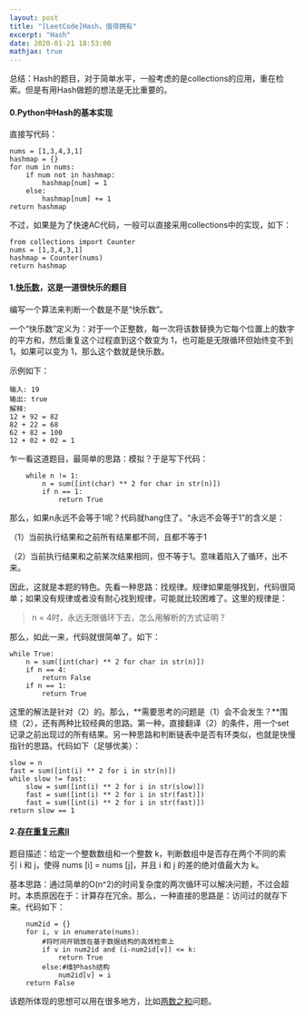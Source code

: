 ```yaml
---
layout: post
title: "[LeetCode]Hash，值得拥有"
excerpt: "Hash"
date: 2020-01-21 18:53:00
mathjax: true
---
```


总结：Hash的题目，对于简单水平，一般考虑的是collections的应用，重在检索。但是有用Hash做题的想法是无比重要的。

#### 0.Python中Hash的基本实现

直接写代码：

```
nums = [1,3,4,3,1]
hashmap = {}
for num in nums:
	if num not in hashmap:
		hashmap[num] = 1
	else:
		hashmap[num] += 1
return hashmap
```
不过，如果是为了快速AC代码，一般可以直接采用collections中的实现，如下：

```
from collections import Counter
nums = [1,3,4,3,1]
hashmap = Counter(nums)
return hashmap
```

#### 1.[快乐数](https://leetcode-cn.com/problems/happy-number/)，这是一道很快乐的题目

编写一个算法来判断一个数是不是“快乐数”。

一个“快乐数”定义为：对于一个正整数，每一次将该数替换为它每个位置上的数字的平方和，然后重复这个过程直到这个数变为 1，也可能是无限循环但始终变不到 1。如果可以变为 1，那么这个数就是快乐数。

示例如下：

```
输入: 19
输出: true
解释: 
12 + 92 = 82
82 + 22 = 68
62 + 82 = 100
12 + 02 + 02 = 1
```
乍一看这道题目，最简单的思路：模拟？于是写下代码：

```
	while n != 1:
		n = sum([int(char) ** 2 for char in str(n)])
		if n == 1:
			return True
```
那么，如果n永远不会等于1呢？代码就hang住了。“永远不会等于1”的含义是：

（1）当前执行结果和之前所有结果都不同，且都不等于1

（2）当前执行结果和之前某次结果相同，但不等于1。意味着陷入了循环，出不来。

因此，这就是本题的特色。先看一种思路：找规律。规律如果能够找到，代码很简单；如果没有规律或者没有耐心找到规律，可能就比较困难了。这里的规律是：

> n = 4时，永远无限循环下去，怎么用解析的方式证明？

那么，如此一来，代码就很简单了。如下：

```
while True:
	n = sum([int(char) ** 2 for char in str(n)])
	if n == 4:
		return False
	if n == 1:
		return True
```
这里的解法是针对（2）的。那么，**需要思考的问题是（1）会不会发生？**围绕（2），还有两种比较经典的思路。第一种，直接翻译（2）的条件，用一个set记录之前出现过的所有结果。另一种思路和判断链表中是否有环类似，也就是快慢指针的思路。代码如下（足够优美）：

```
slow = n
fast = sum([int(i) ** 2 for i in str(n)])
while slow != fast:
	slow = sum([int(i) ** 2 for i in str(slow)])
	fast = sum([int(i) ** 2 for i in str(fast)])
	fast = sum([int(i) ** 2 for i in str(fast)])
return slow == 1
```

#### 2.[存在重复元素II](https://leetcode-cn.com/problems/contains-duplicate-ii/submissions/)

题目描述：给定一个整数数组和一个整数 k，判断数组中是否存在两个不同的索引 i 和 j，使得 nums [i] = nums [j]，并且 i 和 j 的差的绝对值最大为 k。

基本思路：通过简单的O(n^2)的时间复杂度的两次循环可以解决问题，不过会超时。本质原因在于：计算存在冗余。那么，一种直接的思路是：访问过的就存下来。代码如下：

```
	num2id = {}
	for i, v in enumerate(nums):
		#将时间开销放在基于数据结构的高效检索上
		if v in num2id and (i-num2id[v]) <= k:
			return True
		else:#维护hash结构
			num2id[v] = i
	return False
```

该题所体现的思想可以用在很多地方，比如[两数之和](https://leetcode-cn.com/problems/two-sum/submissions/)问题。
